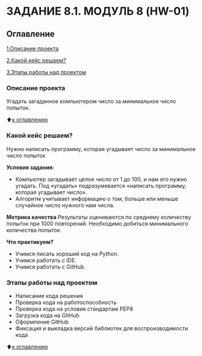 # ЗАДАНИЕ 8.1. МОДУЛЬ 8 (HW-01)

## Оглавление
[1.Описание проекта](https://github.com/Alexandrchernov87/HW_01/blob/main/README.md#Описание-проекта)

[2.Какой кейс решаем?](https://github.com/Alexandrchernov87/HW_01/blob/main/README.md#Какой-кейс-решаем?)

[3.Этапы работы над проектом](https://github.com/Alexandrchernov87/HW_01/blob/main/README.md#Этапы-работы-над-проектом)



### Описание проекта
Угадать загаданное компьютером число за минимальное число попыток.

:arrow_up:[к оглавлению](https://github.com/Alexandrchernov87/HW_01/blob/main/README.md#Оглавление)


### Какой кейс решаем?
Нужно написать программу, которая угадывает число за минимальное число попыток

**Условия задания:**
- Компьютер загадывает целое число от 1 до 100, и нам его нужно угадать. Под «угадать» подразумевается «написать программу, которая угадывает число».
- Алгоритм учитывает информацию о том, больше или меньше случайное число нужного нам числа.

**Метрика качества**
Результаты оцениваются по среднему количеству попыток при 1000 повторений. Необходимо добиться минимального количества попыток.

**Что практикуем?**
- Учимся писать хороший код на Python.
- Учимся работать с IDE.
- Учимся работать с GitHub.


### Этапы работы над проектом
- Написание кода решения
- Проверка кода на работоспособность 
- Проверка кода на условия стандартам PEP8
- Загрузка кода на GitHub
- Оформление GitHub
- Фиксация и выкладка версий библиотек для воспроизводимости кода

:arrow_up:[к оглавлению](https://github.com/Alexandrchernov87/HW_01/blob/main/README.mdОглавление)
